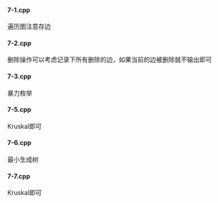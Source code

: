 #### 7-1.cpp

遍历图注意存边

#### 7-2.cpp

删除操作可以考虑记录下所有删除的边，如果当前的边被删除就不输出即可

#### 7-3.cpp

暴力枚举

#### 7-5.cpp

Kruskal即可

#### 7-6.cpp

最小生成树

#### 7-7.cpp

Kruskal即可